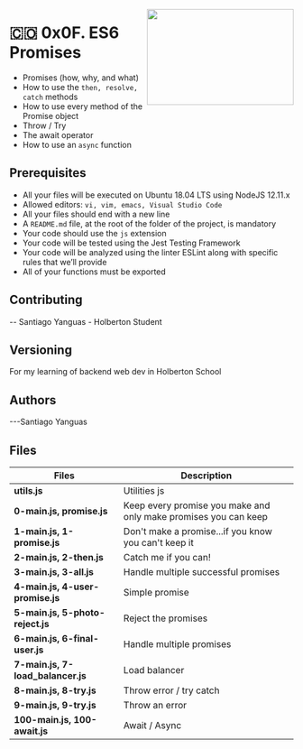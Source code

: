 <p>
<img width="260" height="170" src="https://www.flaticon.com/svg/static/icons/svg/3352/3352382.svg" align="right" >
</p>

# :colombia: 0x0F. ES6 Promises

- Promises (how, why, and what)
- How to use the `then, resolve, catch` methods
- How to use every method of the Promise object
- Throw / Try
- The await operator
- How to use an `async` function

## Prerequisites

- All your files will be executed on Ubuntu 18.04 LTS using NodeJS 12.11.x
- Allowed editors: `vi, vim, emacs, Visual Studio Code`
- All your files should end with a new line
- A `README.md` file, at the root of the folder of the project, is mandatory
- Your code should use the `js` extension
- Your code will be tested using the Jest Testing Framework
- Your code will be analyzed using the linter ESLint along with specific rules that we’ll provide
- All of your functions must be exported

## Contributing

-- Santiago Yanguas - Holberton Student

## Versioning

For my learning of backend web dev in Holberton School

## Authors

---Santiago Yanguas

## Files

| Files                             | Description                                                     |
| --------------------------------- | --------------------------------------------------------------- |
| **utils.js**                      | Utilities js                                                    |
| **0-main.js, promise.js**         | Keep every promise you make and only make promises you can keep |
| **1-main.js, 1-promise.js**       | Don't make a promise...if you know you can't keep it            |
| **2-main.js, 2-then.js**          | Catch me if you can!                                            |
| **3-main.js, 3-all.js**           | Handle multiple successful promises                             |
| **4-main.js, 4-user-promise.js**  | Simple promise                                                  |
| **5-main.js, 5-photo-reject.js**  | Reject the promises                                             |
| **6-main.js, 6-final-user.js**    | Handle multiple promises                                        |
| **7-main.js, 7-load_balancer.js** | Load balancer                                                   |
| **8-main.js, 8-try.js**           | Throw error / try catch                                         |
| **9-main.js, 9-try.js**           | Throw an error                                                  |
| **100-main.js, 100-await.js**     | Await / Async                                                   |
